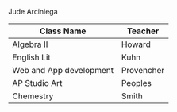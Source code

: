 Jude Arciniega


| Class Name                      | Teacher                |
|-------------------------------- |------------------------|
| Algebra II                      | Howard                 |
| English Lit                     | Kuhn                   |
| Web and App development         | Provencher             |
| AP Studio Art                   | Peoples                |
| Chemestry                       | Smith                  |
